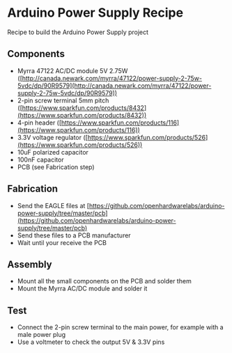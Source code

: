 # Arduino Power Supply Recipe

Recipe to build the Arduino Power Supply project

## Components

* Myrra 47122 AC/DC module 5V 2.75W ([http://canada.newark.com/myrra/47122/power-supply-2-75w-5vdc/dp/90R9579](http://canada.newark.com/myrra/47122/power-supply-2-75w-5vdc/dp/90R9579))
* 2-pin screw terminal 5mm pitch ([https://www.sparkfun.com/products/8432](https://www.sparkfun.com/products/8432))
* 4-pin header ([https://www.sparkfun.com/products/116](https://www.sparkfun.com/products/116))
* 3.3V voltage regulator ([https://www.sparkfun.com/products/526](https://www.sparkfun.com/products/526))
* 10uF polarized capacitor
* 100nF capacitor
* PCB (see Fabrication step)

## Fabrication

* Send the EAGLE files at [https://github.com/openhardwarelabs/arduino-power-supply/tree/master/pcb](https://github.com/openhardwarelabs/arduino-power-supply/tree/master/pcb) 
* Send these files to a PCB manufacturer
* Wait until your receive the PCB

## Assembly

* Mount all the small components on the PCB and solder them
* Mount the Myrra AC/DC module and solder it

## Test

* Connect the 2-pin screw terminal to the main power, for example with a male power plug
* Use a voltmeter to check the output 5V & 3.3V pins